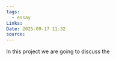 ```yaml
---
tags:
  - essay
Links:
Date: 2025-09-17 11:32
source:
---
```

In this project we are going to discuss the 